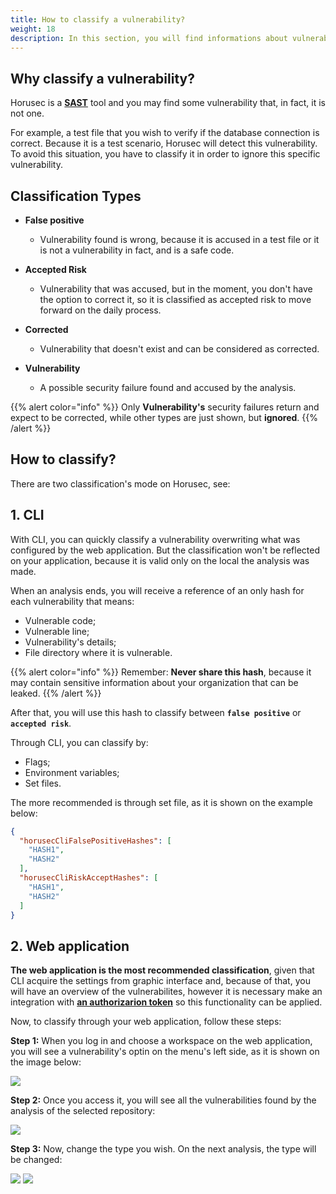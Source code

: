 ```yaml
---
title: How to classify a vulnerability?
weight: 18
description: In this section, you will find informations about vulnerabilities classification between false positive, risk accepted, vulnerability, corrected.
---
```


## **Why classify a vulnerability?**

Horusec is a [**SAST**](/docs/glossary/#sast-static-application-security-testing) tool and you may find some vulnerability that, in fact, it is not one. 

For example, a test file that you wish to verify if the database connection is correct. Because it is a test scenario, Horusec will detect this vulnerability. To avoid this situation, you have to classify it in order to ignore this specific vulnerability.

## **Classification Types**

* **False positive**
  - Vulnerability found is wrong, because it is accused in a test file or it is not a vulnerability in fact, and is a safe code.

* **Accepted Risk**
  - Vulnerability that was accused, but in the moment, you don't have the option to correct it, so it is classified as accepted risk to move forward on the daily process.

* **Corrected**
  - Vulnerability that doesn't exist and can be considered as corrected.

* **Vulnerability**
  - A possible security failure found and accused by the analysis.

{{% alert color="info" %}}
Only **Vulnerability's** security failures return and expect to be corrected, while other types are just shown, but **ignored**.
{{% /alert %}}

## **How to classify?**

There are two classification's mode on Horusec, see:

## **1. CLI**

With CLI, you can quickly classify a vulnerability overwriting what was configured by the web application. But the classification won't be reflected on your application, because it is valid only on the local the analysis was made.

When an analysis ends, you will receive a reference of an only hash for each vulnerability that means:

* Vulnerable code;
* Vulnerable line;
* Vulnerability's details;
* File directory where it is vulnerable.

{{% alert color="info" %}}
Remember: **Never share this hash**, because it may contain sensitive information about your organization that can be leaked.
{{% /alert %}}

After that, you will use this hash to classify between **`false positive`** or **`accepted risk`**. 

Through CLI, you can classify by:
- Flags;
- Environment variables;
- Set files.

The more recommended is through set file, as it is shown on the example below:

```json
{
  "horusecCliFalsePositiveHashes": [
    "HASH1",
    "HASH2"
  ],
  "horusecCliRiskAcceptHashes": [
    "HASH1",
    "HASH2"
  ]
}
```

## **2. Web application**

**The web application is the most recommended classification**, given that CLI acquire the settings from graphic interface and, because of that, you will have an overview of the vulnerabilites, however it is necessary make an integration with [**an authorizarion token**](/docs/tutorials/how-to-create-authorization-token) so this functionality can be applied.

Now, to classify through your web application, follow these steps: 

**Step 1:** When you log in and choose a workspace on the web application, you will see a vulnerability's optin on the menu's left side, as it is shown on the image below: 

![](/docs/ptbr/tutorials/how-to-classify-a-vulnerability/0-select-vulnerability-menu.png)

**Step 2:** Once you access it, you will see all the vulnerabilities found by the analysis of the selected repository:

![](/docs/ptbr/tutorials/how-to-classify-a-vulnerability/1-see-vuln-repository.png)

**Step 3:** Now, change the type you wish. On the next analysis, the type will be changed:

![](/docs/ptbr/tutorials/how-to-classify-a-vulnerability/2-change-vuln-type.png)
![](/docs/ptbr/tutorials/how-to-classify-a-vulnerability/3-vuln-updated.png)